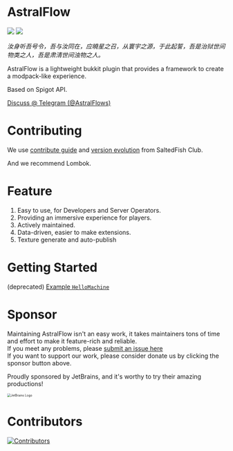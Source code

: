 # AstralFlow

![](https://img.shields.io/github/license/iceBear67/AstralFlow?style=flat-square)
![](https://img.shields.io/github/v/release/iceBear67/AstralFlow?style=flat-square)

*汝身听吾号令，吾与汝同在，应曉星之召，从寰宇之源，于此起誓，吾是治狱世间物类之人，吾是肃清世间浊物之人。*

AstralFlow is a lightweight bukkit plugin that provides a framework to create a modpack-like experience.

Based on Spigot API.

[Discuss @ Telegram (@AstralFlows)](https://t.me/AstralFlows)

# Contributing

We use [contribute guide](https://github.com/saltedfishclub/documents/blob/main/CONTRIBUTING.md)
and [version evolution](https://github.com/saltedfishclub/documents/blob/main/Evolution.md) from SaltedFish Club.

And we recommend Lombok.

# Feature

1. Easy to use, for Developers and Server Operators.
2. Providing an immersive experience for players.
3. Actively maintained.
4. Data-driven, easier to make extensions.
5. Texture generate and auto-publish

# Getting Started

(deprecated)
[Example `HelloMachine`](./src/storageModule/java/astralflow/storage/machines/HelloMachine.java)

# Sponsor

Maintaining AstralFlow isn't an easy work, it takes maintainers tons of time and effort to make it feature-rich and
reliable.    
If you meet any problems, please [submit an issue here](https://github.com/iceBear67/AstralFlow/issues/new/choose)  
If you want to support our work, please consider donate us by clicking the sponsor button above.

Proudly sponsored by JetBrains, and it's worthy to try their amazing productions!

<img src="https://resources.jetbrains.com/storage/products/company/brand/logos/jb_beam.png" style="zoom:50%;"  alt="JetBrains Logo"/>

# Contributors

<a href="https://github.com/iceBear67/AstralFlow/graphs/contributors">
  <img src="https://contrib.rocks/image?repo=iceBear67/AstralFlow"  alt="Contributors"/>
</a>